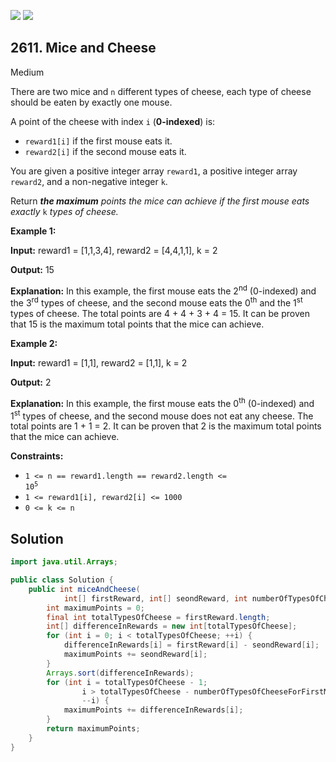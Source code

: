 [![](https://img.shields.io/github/stars/javadev/LeetCode-in-Java?label=Stars&style=flat-square)](https://github.com/javadev/LeetCode-in-Java)
[![](https://img.shields.io/github/forks/javadev/LeetCode-in-Java?label=Fork%20me%20on%20GitHub%20&style=flat-square)](https://github.com/javadev/LeetCode-in-Java/fork)

## 2611\. Mice and Cheese

Medium

There are two mice and `n` different types of cheese, each type of cheese should be eaten by exactly one mouse.

A point of the cheese with index `i` (**0-indexed**) is:

*   `reward1[i]` if the first mouse eats it.
*   `reward2[i]` if the second mouse eats it.

You are given a positive integer array `reward1`, a positive integer array `reward2`, and a non-negative integer `k`.

Return _**the maximum** points the mice can achieve if the first mouse eats exactly_ `k` _types of cheese._

**Example 1:**

**Input:** reward1 = [1,1,3,4], reward2 = [4,4,1,1], k = 2

**Output:** 15

**Explanation:** In this example, the first mouse eats the 2<sup>nd</sup> (0-indexed) and the 3<sup>rd</sup> types of cheese, and the second mouse eats the 0<sup>th</sup> and the 1<sup>st</sup> types of cheese. The total points are 4 + 4 + 3 + 4 = 15. It can be proven that 15 is the maximum total points that the mice can achieve.

**Example 2:**

**Input:** reward1 = [1,1], reward2 = [1,1], k = 2

**Output:** 2

**Explanation:** In this example, the first mouse eats the 0<sup>th</sup> (0-indexed) and 1<sup>st</sup> types of cheese, and the second mouse does not eat any cheese. The total points are 1 + 1 = 2. It can be proven that 2 is the maximum total points that the mice can achieve.

**Constraints:**

*   <code>1 <= n == reward1.length == reward2.length <= 10<sup>5</sup></code>
*   `1 <= reward1[i], reward2[i] <= 1000`
*   `0 <= k <= n`

## Solution

```java
import java.util.Arrays;

public class Solution {
    public int miceAndCheese(
            int[] firstReward, int[] seondReward, int numberOfTypesOfCheeseForFirstMouse) {
        int maximumPoints = 0;
        final int totalTypesOfCheese = firstReward.length;
        int[] differenceInRewards = new int[totalTypesOfCheese];
        for (int i = 0; i < totalTypesOfCheese; ++i) {
            differenceInRewards[i] = firstReward[i] - seondReward[i];
            maximumPoints += seondReward[i];
        }
        Arrays.sort(differenceInRewards);
        for (int i = totalTypesOfCheese - 1;
                i > totalTypesOfCheese - numberOfTypesOfCheeseForFirstMouse - 1;
                --i) {
            maximumPoints += differenceInRewards[i];
        }
        return maximumPoints;
    }
}
```